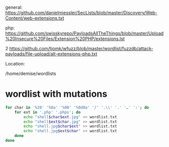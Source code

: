 general: https://github.com/danielmiessler/SecLists/blob/master/Discovery/Web-Content/web-extensions.txt


php: https://github.com/swisskyrepo/PayloadsAllTheThings/blob/master/Upload%20Insecure%20Files/Extension%20PHP/extensions.lst

2 https://github.com/tjomk/wfuzz/blob/master/wordlist/fuzzdb/attack-payloads/file-upload/alt-extensions-php.txt

Location:

/home/demise/wordlists


# wordlist with mutations
```bash
for char in '%20' '%0a' '%00' '%0d0a' '/' '.\\' '.' '…' ':'; do
    for ext in '.php' '.phps'; do
        echo "shell$char$ext.jpg" >> wordlist.txt
        echo "shell$ext$char.jpg" >> wordlist.txt
        echo "shell.jpg$char$ext" >> wordlist.txt
        echo "shell.jpg$ext$char" >> wordlist.txt
    done
done
```

